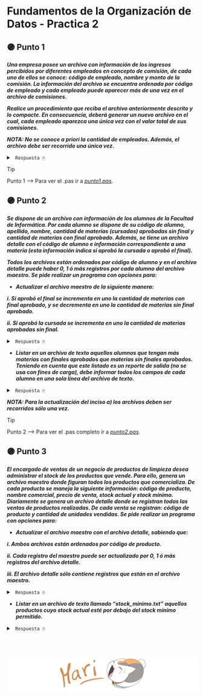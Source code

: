 # Fundamentos de la Organización de Datos - Practica 2

## 🟣 Punto 1

***Una empresa posee un archivo con información de los ingresos percibidos por diferentes empleados en concepto de comisión, de cada uno de ellos se conoce: código de empleado, nombre y monto de la comisión. La información del archivo se encuentra ordenada por código de empleado y cada empleado puede aparecer más de una vez en el archivo de comisiones.***

***Realice un procedimiento que reciba el archivo anteriormente descrito y lo compacte. En consecuencia, deberá generar un nuevo archivo en el cual, cada empleado aparezca una única vez con el valor total de sus comisiones.***

***NOTA: No se conoce a priori la cantidad de empleados. Además, el archivo debe ser recorrido una única vez.***

<details><summary> <code> Respuesta 🖱 </code></summary><br>

~~~
Program punto1;
type
    empR = record
        cod:integer;
        nombre:string[15];
        monto:real;
    end;

procedure Compactar(var comisiones, arc_comp:Text);
var
    eLei,eAcum:empR;
begin
    {asignar a variable y abrir archivo que voy a leer}
    Assign(comisiones,'comisiones.txt');
    Reset(comisiones);
    {asignar a variable y crear archivo donde voy a guardar}
    Assign(arc_comp,'compactado.txt');
    Rewrite(arc_comp);
    Read(comisiones,eLei.cod,eLei.nombre,eLei.monto);
    while (not Eof(comisiones)) do begin
      eAcum.cod := eLei.cod;
      eAcum.monto := 0;
      while (not Eof(comisiones))and(eLei.cod = eAcum.cod) do begin
        eAcum.monto+=eLei.monto;
        Read(comisiones,eLei.cod,eLei.nombre,eLei.monto);
      end;
      WriteLn(arc_comp,eAcum.cod,' ',eAcum.monto:0:2,' ',eAcum.nombre);
    end;
    {cerrar archivos}
    Close(arc_comp);
    Close(comisiones);
end;

{programa principal}
var
    comisiones:Text;
    arc_comp:Text;
begin
    Compactar(comisiones,arc_comp);
end.
~~~

</details>

>[!TIP]
>
> Punto 1 --> Para ver el .pas ir a [*punto1.pas*](/practica2/punto1.pas).

## 🟣 Punto 2

***Se dispone de un archivo con información de los alumnos de la Facultad de Informática. Por cada alumno se dispone de su código de alumno, apellido, nombre, cantidad de materias (cursadas) aprobadas sin final y cantidad de materias con final aprobado. Además, se tiene un archivo detalle con el código de alumno e información correspondiente a una materia (esta información indica si aprobó la cursada o aprobó el final).***

***Todos los archivos están ordenados por código de alumno y en el archivo detalle puede haber 0, 1 ó más registros por cada alumno del archivo maestro. Se pide realizar un programa con opciones para:***

* ***Actualizar el archivo maestro de la siguiente manera:***

***i. Si aprobó el final se incrementa en uno la cantidad de materias con final aprobado, y se decrementa en uno la cantidad de materias sin final aprobado.***

***ii. Si aprobó la cursada se incrementa en uno la cantidad de materias aprobadas sin final.***

<details><summary> <code> Respuesta 🖱 </code></summary><br>

~~~
procedure leer(var detalle:alumnos; var mat:materiaR);
begin
  if (not Eof(detalle)) then 
    read(detalle,mat)        
  else
    mat.cod := valorAlto;
end;

procedure actualizar(var maestro:alumnos;var detalle:materias);
var
    mat:materiaR;
    alu:alumnosR;
    canC,canF:integer;
begin
    Reset(maestro);
    Reset(detalle);
    Leer(detalle,mat); 
    while (mat.cod<>valorAlto) do begin
      Read(maestro,alu);
      cantC:=0;
      canF:=0;
      while (mat.cod = alu.cod) do begin
        if(mat.cursadaOfinal='c')then
          canC+=1;
        if(mat.cursadaOfinal='f')then begin
          cantF+=1;
          canC-=1;
        end;
      end;
      alu.cantMatCursadas+=canC;
      alu.cantMatFinalApr+=canF;
      seek (maestro,filePos (maestro)-1);
      write (maestro,alu);
      Leer(detalle,mat); 
    end;
    Close(maestro);
    Close(detalle);
end;
~~~

</details>

* ***Listar en un archivo de texto aquellos alumnos que tengan más materias con finales aprobados que materias sin finales aprobados. Teniendo en cuenta que este listado es un reporte de salida (no se usa con fines de carga), debe informar todos los campos de cada alumno en una sola línea del archivo de texto.***

<details><summary> <code> Respuesta 🖱 </code></summary><br>

~~~
procedure listarAlu(var maestro:alumnos; var txt:Text);
var
    alu:alumnosR;
begin
    Reset(maestro);
    Rewrite(txt);
    while (not Eof(maestro)) do begin
      Read(maestro,alu);
      if(alu.cantMatFinalApr>alu.cantMatCursadas)then
        WriteLn(txt,alu.cod,alu.cantMatCursadas,alu.cantMatFinalApr,alu.apellido,alu.nombre);
    end;
    Close(maestro);
    Close(txt);
end;
~~~

</details>

***NOTA: Para la actualización del inciso a) los archivos deben ser recorridos sólo una vez.***

>[!TIP]
>
> Punto 2 --> Para ver el .pas completo ir a [*punto2.pas*](/practica2/punto2.pas).


## 🟣 Punto 3

***El encargado de ventas de un negocio de productos de limpieza desea administrar el stock de los productos que vende. Para ello, genera un archivo maestro donde figuran todos los productos que comercializa. De cada producto se maneja la siguiente información: código de producto, nombre comercial, precio de venta, stock actual y stock mínimo. Diariamente se genera un archivo detalle donde se registran todas las ventas de productos realizadas. De cada venta se registran: código de producto y cantidad de unidades vendidas. Se pide realizar un programa con opciones para:***

* ***Actualizar el archivo maestro con el archivo detalle, sabiendo que:***

***i. Ambos archivos están ordenados por código de producto.***

***ii. Cada registro del maestro puede ser actualizado por 0, 1 ó más registros del archivo detalle.***

***iii. El archivo detalle sólo contiene registros que están en el archivo maestro.***

<details><summary> <code> Respuesta 🖱 </code></summary><br>

~~~
procedure Leer(var detalle:ventas; var v:ventaR);
begin
    if(not Eof(detalle)) then
      read(detalle,v)
    else 
      v.cod := valorAlto;
end;

{punto a) --> Actualizar el archivo maestro con el archivo detalle}
procedure actualizar(var maestro:productos; var detalle:ventas);
var
    v:ventaR;
    p:productoR;
    aux:integer;
begin
    Reset(maestro);
    Reset(detalle);
    Leer(detalle,v);
    while (v.cod <> valorAlto) do begin
      Read(maestro,p);
      aux:=0;
      while (v.cod = p.cod) do
        aux+=v.cant;
      p.stockAct-=aux;
      Seek(maestro,FilePos(maestro)-1);
      Write(maestro,p);
      Leer(detalle,v);
    end;
    Close(maestro);
    Close(detalle);
end;
~~~

</details>

* ***Listar en un archivo de texto llamado “stock_minimo.txt” aquellos productos cuyo stock actual esté por debajo del stock mínimo permitido.***

<details><summary> <code> Respuesta 🖱 </code></summary><br>

~~~

~~~

</details>

<br>
<br>
<br>

<p><img align="center" src="https://github.com/Marimari2342/Marimari2342/blob/main/firmagith.png" alt="marigit"/></p>

